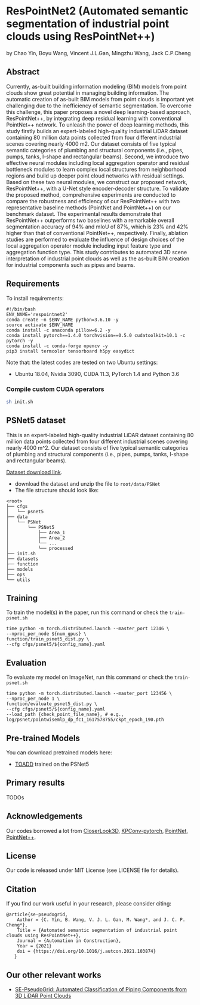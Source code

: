 # ResPointNet2 (Automated semantic segmentation of industrial point clouds using ResPointNet++)

by Chao Yin, Boyu Wang, Vincent J.L.Gan, Mingzhu Wang, Jack C.P.Cheng

## Abstract

Currently, as-built building information modeling (BIM) models from point clouds show great potential in managing building information. The automatic creation of as-built BIM models from point clouds is important yet challenging due to the inefficiency of semantic segmentation. To overcome this challenge, this paper proposes a novel deep learning-based approach, ResPointNet++, by integrating deep residual learning with conventional PointNet++ network. To unleash the power of deep learning methods, this study firstly builds an expert-labeled high-quality industrial LiDAR dataset containing 80 million data points collected from four different industrial scenes covering nearly 4000 m2. Our dataset consists of five typical semantic categories of plumbing and structural components (i.e., pipes, pumps, tanks, I-shape and rectangular beams). Second, we introduce two effective neural modules including local aggregation operator and residual bottleneck modules to learn complex local structures from neighborhood regions and build up deeper point cloud networks with residual settings. Based on these two neural modules, we construct our proposed network, ResPointNet++, with a U-Net style encoder-decoder structure. To validate the proposed method, comprehensive experiments are conducted to compare the robustness and efficiency of our ResPointNet++ with two representative baseline methods (PointNet and PointNet++) on our benchmark dataset. The experimental results demonstrate that ResPointNet++ outperforms two baselines with a remarkable overall segmentation accuracy of 94% and mIoU of 87%, which is 23% and 42% higher than that of conventional PointNet++, respectively. Finally, ablation studies are performed to evaluate the influence of design choices of the local aggregation operator module including input feature type and aggregation function type. This study contributes to automated 3D scene interpretation of industrial point clouds as well as the as-built BIM creation for industrial components such as pipes and beams.

## Requirements

To install requirements:

```setup
#!/bin/bash
ENV_NAME='respointnet2'
conda create –n $ENV_NAME python=3.6.10 -y
source activate $ENV_NAME
conda install -c anaconda pillow=6.2 -y
conda install pytorch==1.4.0 torchvision==0.5.0 cudatoolkit=10.1 -c pytorch -y
conda install -c conda-forge opencv -y
pip3 install termcolor tensorboard h5py easydict
```
Note that: the latest codes are tested on two Ubuntu settings: 
- Ubuntu 18.04, Nvidia 3090, CUDA 11.3, PyTorch 1.4 and Python 3.6

### Compile custom CUDA operators

```bash
sh init.sh
```

## PSNet5 dataset

This is an expert-labeled high-quality industrial LiDAR dataset containing 80 million data points collected from four different industrial scenes covering nearly 4000 m^2. Our dataset consists of five typical semantic categories of plumbing and structural components (i.e., pipes, pumps, tanks, I-shape and rectangular beams).

[Dataset download link](https://hkustconnect-my.sharepoint.com/:f:/g/personal/cyinac_connect_ust_hk/EgRPTDHPwkJNgv_PPhi9iioBqH6f6cEelR00TGRSfKzAVA?e=Vx2Qnl).

- download the dataset and unzip the file to `root/data/PSNet`
- The file structure should look like:

```
<root>
├── cfgs
│   └── psnet5
├── data
│   └── PSNet
│       └── PSNet5
│           ├── Area_1
│           ├── Area_2
│           └── ...
│           └── processed
├── init.sh
├── datasets
├── function
├── models
├── ops
└── utils
```

## Training

To train the model(s) in the paper, run this command or check the `train-psnet.sh`

```train
time python -m torch.distributed.launch --master_port 12346 \
--nproc_per_node ${num_gpus} \
function/train_psnet5_dist.py \
--cfg cfgs/psnet5/${config_name}.yaml
```

## Evaluation

To evaluate my model on ImageNet, run this command or check the `train-psnet.sh`

```eval
time python -m torch.distributed.launch --master_port 123456 \
--nproc_per_node 1 \
function/evaluate_psnet5_dist.py \
--cfg cfgs/psnet5/${config_name}.yaml
--load_path {check_point_file_name}, # e.g., log/psnet/pointwisemlp_dp_fc1_1617578755/ckpt_epoch_190.pth
```


## Pre-trained Models

You can download pretrained models here:

- [TOADD](https://drive.google.com/mymodel.pth) trained on the PSNet5

## Primary results

TODOs


## Acknowledgements

Our codes borrowed a lot from [CloserLook3D](https://github.com/zeliu98/CloserLook3D), [KPConv-pytorch](https://github.com/HuguesTHOMAS/KPConv-PyTorch), [PointNet](https://github.com/charlesq34/pointnet), [PointNet++](https://github.com/erikwijmans/Pointnet2_PyTorch).

## License

Our code is released under MIT License (see LICENSE file for details).

## Citation

If you find our work useful in your research, please consider citing:

```
@article{se-pseudogrid,
    Author = {C. Yin, B. Wang, V. J. L. Gan, M. Wang*, and J. C. P. Cheng*},
    Title = {Automated semantic segmentation of industrial point clouds using ResPointNet++},
    Journal = {Automation in Construction},
    Year = {2021}
    doi = {https://doi.org/10.1016/j.autcon.2021.103874}
   }
```

## Our other relevant works

- [SE-PseudoGrid: Automated Classification of Piping Components from 3D LiDAR Point Clouds](https://github.com/PointCloudYC/se-pseudogrid)